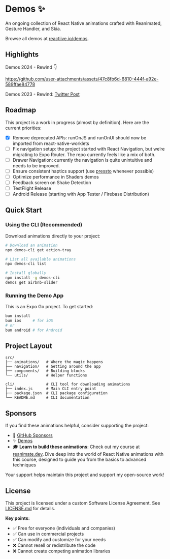 # Demos ✨

An ongoing collection of React Native animations crafted with Reanimated, Gesture Handler, and Skia.

Browse all demos at [reactiive.io/demos](https://reactiive.io/demos).

## Highlights

Demos 2024 - Rewind 👇

https://github.com/user-attachments/assets/47c8fb6d-6810-444f-a92e-589ffae84778

Demos 2023 - Rewind: [Twitter Post](https://x.com/reactiive_/status/1740314524501078359)

## Roadmap

This project is a work in progress (almost by definition). Here are the current priorities:

- [x] Remove deprecated APIs: runOnJS and runOnUI should now be imported from react-native-worklets
- [ ] Fix navigation setup: the project started with React Navigation, but we’re migrating to Expo Router. The repo currently feels like a mix of both.
- [ ] Drawer Navigation: currently the navigation is quite unintuitive and needs to be improved.
- [ ] Ensure consistent haptics support (use [pressto](https://github.com/enzomanuelmangano/pressto) whenever possible)
- [ ] Optimize performance in Shaders demos
- [ ] Feedback screen on Shake Detection
- [ ] TestFlight Release
- [ ] Android Release (starting with App Tester / Firebase Distribution)

## Quick Start

### Using the CLI (Recommended)

Download animations directly to your project:

```bash
# Download an animation
npx demos-cli get action-tray

# List all available animations
npx demos-cli list

# Install globally
npm install -g demos-cli
demos get airbnb-slider
```

### Running the Demo App

This is an Expo Go project. To get started:

```bash
bun install
bun ios     # for iOS
# or
bun android # for Android
```

## Project Layout

```
src/
├── animations/   # Where the magic happens
├── navigation/   # Getting around the app
├── components/   # Building blocks
└── utils/        # Helper functions

cli/              # CLI tool for downloading animations
├── index.js      # Main CLI entry point
├── package.json  # CLI package configuration
└── README.md     # CLI documentation
```

## Sponsors

If you find these animations helpful, consider supporting the project:

- 💖 [GitHub Sponsors](https://github.com/sponsors/enzomanuelmangano)
- ✨ [Demos](https://reactiive.io/demos)
- 🎓 **Learn to build these animations**: Check out my course at [reanimate.dev](https://reanimate.dev). Dive deep into the world of React Native animations with this course, designed to guide you from the basics to advanced techniques

Your support helps maintain this project and support my open-source work!

## License

This project is licensed under a custom Software License Agreement. See [LICENSE.md](./LICENSE.md) for details.

**Key points:**

- ✅ Free for everyone (individuals and companies)
- ✅ Can use in commercial projects
- ✅ Can modify and customize for your needs
- ❌ Cannot resell or redistribute the code
- ❌ Cannot create competing animation libraries
